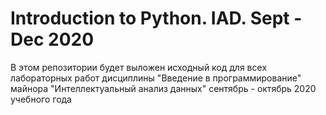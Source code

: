 # Introduction to Python. IAD. Sept - Dec 2020
В этом репозитории будет выложен исходный код для всех лабораторных работ дисциплины "Введение в программирование" майнора "Интеллектуальный анализ данных" 
сентябрь - октябрь 2020 учебного года
